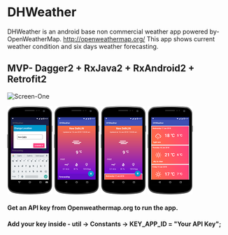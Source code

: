 # DHWeather
DHWeather is an android base non commercial weather app powered by- OpenWeatherMap. http://openweathermap.org/
This app shows current weather condition and six days weather forecasting.

## MVP- Dagger2 + RxJava2 + RxAndroid2 + Retrofit2

   ![Screen-One](/screenshots/screenfive.gif)

![Screen-Two](/screenshots/screenone.png) ![Screen-Three](/screenshots/screentwo.png) ![Screen-Four](/screenshots/screenthree.png) ![Screen-Five](/screenshots/screenfour.png)


#### Get an API key from Openweathermap.org to run the app.

#### Add your key inside - util -> Constants -> KEY_APP_ID = "Your API Key";